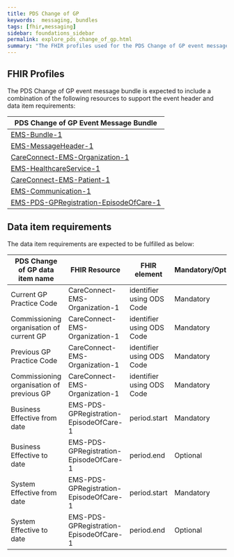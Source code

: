 ```yaml
---
title: PDS Change of GP 
keywords:  messaging, bundles
tags: [fhir,messaging]
sidebar: foundations_sidebar
permalink: explore_pds_change_of_gp.html
summary: "The FHIR profiles used for the PDS Change of GP event message bundle"
---
```


## FHIR Profiles ##

The PDS Change of GP event message bundle is expected to include a combination of the following resources to support the event header and data item requirements:

| PDS Change of GP Event Message Bundle |
|---------------------------------------|
| [EMS-Bundle-1](https://fhir.nhs.uk/STU3/StructureDefinition/EMS-Bundle-1)                              |
| [EMS-MessageHeader-1](https://fhir.nhs.uk/STU3/StructureDefinition/EMS-MessageHeader-1)                       |
| [CareConnect-EMS-Organization-1](https://fhir.nhs.uk/STU3/StructureDefinition/CareConnect-EMS-Organization-1)                |
| [EMS-HealthcareService-1](https://fhir.nhs.uk/STU3/StructureDefinition/EMS-HealthcareService-1)                   |
| [CareConnect-EMS-Patient-1](https://fhir.nhs.uk/STU3/StructureDefinition/CareConnect-EMS-Patient-1)                     |
| [EMS-Communication-1](https://fhir.nhs.uk/STU3/StructureDefinition/EMS-Communication-1)                       |
| [EMS-PDS-GPRegistration-EpisodeOfCare-1](https://fhir.nhs.uk/STU3/StructureDefinition/EMS-PDS-GPRegistration-EpisodeOfCare-1)                            |

## Data item requirements  ##

The data item requirements are expected to be fulfilled as below:

| PDS Change of GP data item name           | FHIR Resource              | FHIR element              | Mandatory/Optional/Required |
|-------------------------------------------|----------------------------|---------------------------|-----------------------------|
| Current GP Practice Code                  | CareConnect-EMS-Organization-1 | identifier using ODS Code | Mandatory                   |
| Commissioning organisation of current GP  | CareConnect-EMS-Organization-1 | identifier using ODS Code | Mandatory                   |
| Previous GP Practice Code                 | CareConnect-EMS-Organization-1 | identifier using ODS Code | Mandatory                   |
| Commissioning organisation of previous GP | CareConnect-EMS-Organization-1 | identifier using ODS Code | Mandatory                   |
| Business Effective from date                 | EMS-PDS-GPRegistration-EpisodeOfCare-1 | period.start | Mandatory                   |
| Business Effective to date | EMS-PDS-GPRegistration-EpisodeOfCare-1 | period.end | Optional                   |
| System Effective from date                 | EMS-PDS-GPRegistration-EpisodeOfCare-1 | period.start | Mandatory                   |
| System Effective to date | EMS-PDS-GPRegistration-EpisodeOfCare-1 | period.end | Optional                   |

